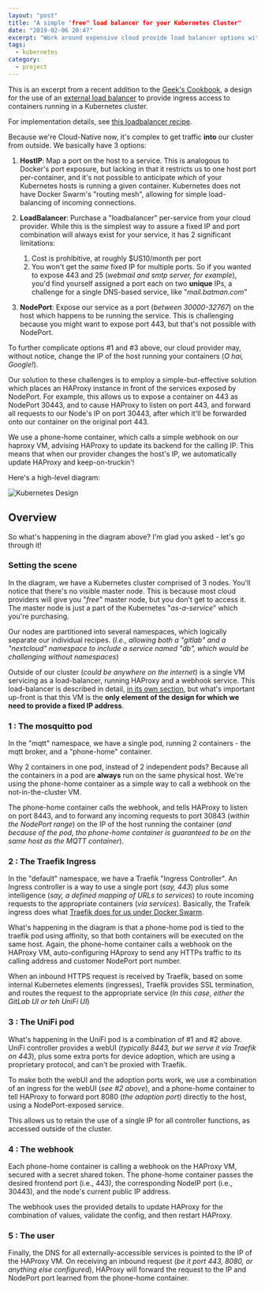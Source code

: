```yaml
---
layout: "post"
title: "A simple "free" load balancer for your Kubernetes Cluster"
date: "2019-02-06 20:47"
excerpt: "Work around expensive cloud provide load balancer options with a simple, haproxy/webhook-based solution"
tags:
  - kubernetes
category:
  - project
---
```

This is an excerpt from a recent addition to the [Geek's Cookbook](https://geek-cookbook.funkypenguin.co.nz), a design for the use of an [external load balancer](https://geek-cookbook.funkypenguin.co.nz/kubernetes/loadbalancer/) to provide ingress access to containers running in a Kubernetes cluster.

For implementation details, see [this loadbalancer recipe](https://geek-cookbook.funkypenguin.co.nz/kubernetes/loadbalancer/).

Because we're Cloud-Native now, it's complex to get traffic **into** our cluster from outside. We basically have 3 options:

1. **HostIP**: Map a port on the host to a service. This is analogous to Docker's port exposure, but lacking in that it restricts us to one host port per-container, and it's not possible to anticipate _which_ of your Kubernetes hosts is running a given container. Kubernetes does not have Docker Swarm's "routing mesh", allowing for simple load-balancing of incoming connections.

2. **LoadBalancer**: Purchase a "loadbalancer" per-service from your cloud provider. While this is the simplest way to assure a fixed IP and port combination will always exist for your service, it has 2 significant limitations:
    1. Cost is prohibitive, at roughly $US10/month per port
    2. You won't get the _same_ fixed IP for multiple ports. So if you wanted to expose 443 and 25 (_webmail and smtp server, for example_), you'd find yourself assigned a port each on two **unique** IPs, a challenge for a single DNS-based service, like "_mail.batman.com_"

3. **NodePort**: Expose our service as a port (_between 30000-32767_) on the host which happens to be running the service. This is challenging because you might want to expose port 443, but that's not possible with NodePort.

To further complicate options #1 and #3 above, our cloud provider may, without notice, change the IP of the host running your containers (_O hai, Google!_).

Our solution to these challenges is to employ a simple-but-effective solution which places an HAProxy instance in front of the services exposed by NodePort. For example, this allows us to expose a container on 443 as NodePort 30443, and to cause HAProxy to listen on port 443, and forward all requests to our Node's IP on port 30443, after which it'll be forwarded onto our container on the original port 443.

We use a phone-home container, which calls a simple webhook on our haproxy VM, advising HAProxy to update its backend for the calling IP. This means that when our provider changes the host's IP, we automatically update HAProxy and keep-on-truckin'!

Here's a high-level diagram:

![Kubernetes Design](https://geek-cookbook.funkypenguin.co.nz/images/kubernetes-cluster-design.png)

## Overview

So what's happening in the diagram above? I'm glad you asked - let's go through it!

### Setting the scene

In the diagram, we have a Kubernetes cluster comprised of 3 nodes. You'll notice that there's no visible master node. This is because most cloud providers will give you "_free_" master node, but you don't get to access it. The master node is just a part of the Kubernetes "_as-a-service_" which you're purchasing.

Our nodes are partitioned into several namespaces, which logically separate our individual recipes. (_I.e., allowing both a "gitlab" and a "nextcloud" namespace to include a service named "db", which would be challenging without namespaces_)

Outside of our cluster (_could be anywhere on the internet_) is a single VM servicing as a load-balancer, running HAProxy and a webhook service. This load-balancer is described in detail, [in its own section](/kubernetes/loadbalancer/), but what's important up-front is that this VM is the **only element of the design for which we need to provide a fixed IP address**.

### 1 : The mosquitto pod

In the "mqtt" namespace, we have a single pod, running 2 containers - the mqtt broker, and a "phone-home" container.

Why 2 containers in one pod, instead of 2 independent pods? Because all the containers in a pod are **always** run on the same physical host. We're using the phone-home container as a simple way to call a webhook on the not-in-the-cluster VM.

The phone-home container calls the webhook, and tells HAProxy to listen on port 8443, and to forward any incoming requests to port 30843 (_within the NodePort range_) on the IP of the host running the container (_and because of the pod, tho phone-home container is guaranteed to be on the same host as the MQTT container_).

### 2 : The Traefik Ingress

In the "default" namespace, we have a Traefik "Ingress Controller". An Ingress controller is a way to use a single port (_say, 443_) plus some intelligence (_say, a defined mapping of URLs to services_) to route incoming requests to the appropriate containers (_via services_). Basically, the Trafeik ingress does what [Traefik does for us under Docker Swarm](/docker-ha-swarm/traefik/).

What's happening in the diagram is that a phone-home pod is tied to the traefik pod using affinity, so that both containers will be executed on the same host. Again, the phone-home container calls a webhook on the HAProxy VM, auto-configuring HAproxy to send any HTTPs traffic to its calling address and customer NodePort port number.

When an inbound HTTPS request is received by Traefik, based on some internal Kubernetes elements (ingresses), Traefik provides SSL termination, and routes the request to the appropriate service (_In this case, either the GitLab UI or teh UniFi UI_)

### 3 : The UniFi pod

What's happening in the UniFi pod is a combination of #1 and #2 above. UniFi controller provides a webUI (_typically 8443, but we serve it via Traefik on 443_), plus some extra ports for device adoption, which are using a proprietary protocol, and can't be proxied with Traefik.

To make both the webUI and the adoption ports work, we use a combination of an ingress for the webUI (_see #2 above_), and a phone-home container to tell HAProxy to forward port 8080 (_the adoption port_) directly to the host, using a NodePort-exposed service.

This allows us to retain the use of a single IP for all controller functions, as accessed outside of the cluster.

### 4 : The webhook

Each phone-home container is calling a webhook on the HAProxy VM, secured with a secret shared token. The phone-home container passes the desired frontend port (i.e., 443), the corresponding NodeIP port (i.e., 30443), and the node's current public IP address.

The webhook uses the provided details to update HAProxy for the combination of values, validate the config, and then restart HAProxy.

### 5 : The user

Finally, the DNS for all externally-accessible services is pointed to the IP of the HAProxy VM. On receiving an inbound request (_be it port 443, 8080, or anything else configured_), HAProxy will forward the request to the IP and NodePort port learned from the phone-home container.
